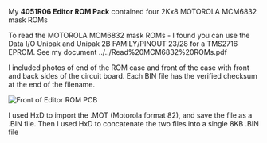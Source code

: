 My **4051R06 Editor ROM Pack** contained four 2Kx8 MOTOROLA MCM6832 mask ROMs

To read the MOTOROLA MCM6832 mask ROMs - I found you can use the Data I/O Unipak and Unipak 2B FAMILY/PINOUT 23/28 for a TMS2716 EPROM.
See my document ../../Read%20MCM6832%20ROMs.pdf

I included photos of end of the ROM case and front of the case with front and back sides of the circuit board.
Each BIN file has the verified checksum at the end of the filename.

![Front of Editor ROM PCB](./4052%20Editor%20Front.jpg)

I used HxD to import the .MOT (Motorola format 82), and save the file as a .BIN file.  Then I used HxD to concatenate the two files into a single 8KB .BIN file
